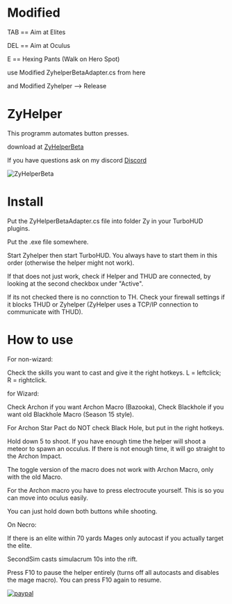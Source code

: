 # Modified

TAB == Aim at Elites

DEL == Aim at Oculus

E == Hexing Pants (Walk on Hero Spot)

use Modified ZyhelperBetaAdapter.cs from here

and Modified Zyhelper --> Release

# ZyHelper
This programm automates button presses.

download at
[ZyHelperBeta](https://github.com/ZyRaNex/ZyHelper/releases)

If you have questions ask on my discord [Discord](https://discord.gg/F8wcvzd)

![ZyHelperBeta](https://i.imgur.com/HXtFrbW.png)

# Install
Put the ZyHelperBetaAdapter.cs file into folder Zy in your TurboHUD plugins.

Put the .exe file somewhere.

Start Zyhelper then start TurboHUD. You always have to start them in this order (otherwise the helper might not work).

If that does not just work, check if Helper and THUD are connected, by looking at the second checkbox under "Active".

If its not checked there is no connction to TH. Check your firewall settings if it blocks THUD or Zyhelper (ZyHelper uses a TCP/IP connection to communicate with THUD).

# How to use
For non-wizard:

Check the skills you want to cast and give it the right hotkeys. L = leftclick; R = rightclick.

for Wizard:

Check Archon if you want Archon Macro (Bazooka), Check Blackhole if you want old Blackhole Macro (Season 15 style). 

For Archon Star Pact do NOT check Black Hole, but put in the right hotkeys.

Hold down 5 to shoot. If you have enough time the helper will shoot a meteor to spawn an occulus. If there is not enough time, it will go straight to the Archon Impact.

The toggle version of the macro does not work with Archon Macro, only with the old Macro. 

For the Archon macro you have to press electrocute yourself. This is so you can move into oculus easily.

You can just hold down both buttons while shooting.

On Necro:

If there is an elite within 70 yards Mages only autocast if you actually target the elite. 

SecondSim casts simulacrum 10s into the rift.

Press F10 to pause the helper entirely (turns off all autocasts and disables the mage macro). You can press F10 again to resume.

[![paypal](https://www.paypalobjects.com/en_US/i/btn/btn_donateCC_LG.gif)](https://www.paypal.com/cgi-bin/webscr?cmd=_s-xclick&hosted_button_id=X3F8VW4Q54LX4)
